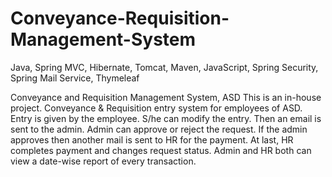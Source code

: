 # Conveyance-Requisition-Management-System
Java, Spring MVC, Hibernate, Tomcat, Maven, JavaScript, Spring Security, Spring Mail Service, Thymeleaf

Conveyance and Requisition Management System, ASD
This is an in-house project. Conveyance & Requisition entry system for employees of ASD. Entry is given by the employee. 
S/he can modify the entry. Then an email is sent to the admin. Admin can approve or reject the request. If the admin approves then another mail is sent to HR 
for the payment. At last, HR completes payment and changes request status. Admin and HR both can view a date-wise report of every transaction.
